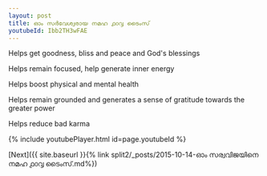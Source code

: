 ```yaml
---
layout: post
title: ഓം സർവേശ്വരായ നമഹ ൧൦൮ ടൈംസ്
youtubeId: Ibb2TH3wFAE
---
```

 
 
Helps get goodness, bliss and peace and God's blessings
 
Helps remain focused, help generate inner energy 
 
Helps boost physical and mental health 
 
Helps remain grounded and generates a sense of gratitude towards the greater power 
 
Helps reduce bad karma
 
 
 
 


{% include youtubePlayer.html id=page.youtubeId %}
 
[Next]({{ site.baseurl }}{% link  split2/_posts/2015-10-14-ഓം സര്വവിജയിനെ നമഹ ൧൦൮ ടൈംസ്.md%})
 
